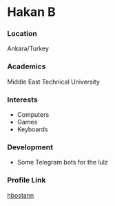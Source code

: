 # Hakan B

### Location

Ankara/Turkey

### Academics

Middle East Technical University

### Interests

- Computers
- Games
- Keyboards

### Development

- Some Telegram bots for the lulz

### Profile Link

[hbostann](https://github.com/hbostann)
